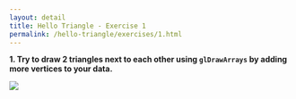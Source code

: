 ```yaml
---
layout: detail
title: Hello Triangle - Exercise 1
permalink: /hello-triangle/exercises/1.html
---
```


**1. Try to draw 2 triangles next to each other using `glDrawArrays` by adding more vertices to your data.**

<img src="/{{ site.baseurl }}/assets/hello-triangle/exercises/1/1.png">